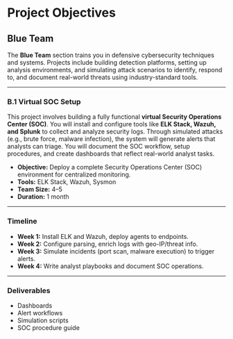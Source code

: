 # Project Objectives

## Blue Team

The **Blue Team** section trains you in defensive cybersecurity techniques and systems. Projects include building detection platforms, setting up analysis environments, and simulating attack scenarios to identify, respond to, and document real-world threats using industry-standard tools.

---

### B.1 Virtual SOC Setup

This project involves building a fully functional **virtual Security Operations Center (SOC)**. You will install and configure tools like **ELK Stack, Wazuh, and Splunk** to collect and analyze security logs. Through simulated attacks (e.g., brute force, malware infection), the system will generate alerts that analysts can triage. You will document the SOC workflow, setup procedures, and create dashboards that reflect real-world analyst tasks.

- **Objective:** Deploy a complete Security Operations Center (SOC) environment for centralized monitoring.  
- **Tools:** ELK Stack, Wazuh, Sysmon  
- **Team Size:** 4–5  
- **Duration:** 1 month  

---

### Timeline

- **Week 1:** Install ELK and Wazuh, deploy agents to endpoints.  
- **Week 2:** Configure parsing, enrich logs with geo-IP/threat info.  
- **Week 3:** Simulate incidents (port scan, malware execution) to trigger alerts.  
- **Week 4:** Write analyst playbooks and document SOC operations.  

---

### Deliverables

- Dashboards  
- Alert workflows  
- Simulation scripts  
- SOC procedure guide  
